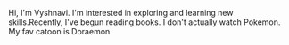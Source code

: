 

Hi, I'm Vyshnavi. I'm interested in exploring and learning new skills.Recently, I've begun reading books. I don't actually watch Pokémon. My fav catoon is Doraemon.

